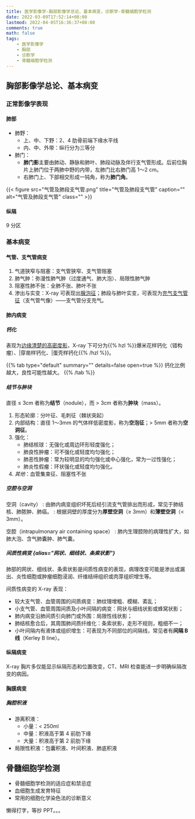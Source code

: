 ```yaml
---
title: 医学影像学-胸部影像学总论、基本病变，诊断学-骨髓细胞学检测
date: 2022-03-09T17:52:14+08:00
lastmod: 2022-04-05T16:36:37+08:00
comments: true
math: false
tags:
    - 医学影像学
    - 胸部
    - 诊断学
    - 骨髓细胞学检测
---
```


## 胸部影像学总论、基本病变

### 正常影像学表现

#### 肺部

- 肺野：
    - 上、中、下野：2、4 肋骨前端下缘水平线
    - 内、中、外带：纵行分为三等分
- 肺门：
    - **肺门影**主要由肺动、静脉和肺叶、肺段动脉及伴行支气管形成。后前位胸片上肺门位于两肺中野的内带，左肺门比右肺门高 1～2 cm。
    - 右肺门上、下部相交形成一钝角，称为**肺门角**。

{{< figure src="气管及肺段支气管.png" title="气管及肺段支气管" caption="" alt="气管及肺段支气管" class="" >}}

#### 纵隔

9 分区

### 基本病变

#### 气管、支气管病变

1. 气道狭窄与阻塞：支气管狭窄、支气管阻塞
2. 肺气肿：弥漫性肺气肿（过度通气、肺大泡）、局限性肺气肿
3. 阻塞性肺不张：全肺不张、肺叶不张
4. 渗出与实变：X-ray 可表现出<ins>腺泡征</ins>；肺段与肺叶实变，可表现为<ins>充气支气管征</ins>（支气管气像）——支气管分支充气。

#### 肺内病变

##### 钙化

表现为<ins>边缘清楚的高密度影</ins>，X-ray 下可分为{{% hzl %}}爆米花样钙化（错构瘤）、|穿凿样钙化、|蛋壳样钙化{{% /hzl %}}。

{{% tab type="default" summary="" details=false open=true %}}
钙化比例越大，良性可能性越大。
{{% /tab %}}

##### 结节与肿块

直径 ≤ 3cm 者称为**结节**（nodule），而 \> 3cm 者称为**肿块**（mass）。

1. 形态轮廓：分叶征、毛刺征（棘状突起）
2. 内部结构：直径 1～3mm 的气体样低密度影，称为**空泡征**；\> 5mm 者称为**空洞征**。
3. 强化：
    - 肺结核球：无强化或周边环形轻度强化；
    - 肺良性肿瘤：可不强化或轻度均匀强化；
    - 肺恶性肿瘤：常为较明显的均匀强化或中心强化，常为一过性强化；
    - 肺炎性假瘤：环状强化或轻度均匀强化。
4. *其他*：血管集束征、阻塞性不张

##### 空腔与空洞

空洞（cavity）
: 由肺内病变组织坏死后经引流支气管排出而形成，常见于肺结核、肺脓肿、肺癌。
: 根据洞壁的厚度分为**厚壁空洞**（≥ 3mm）和**薄壁空洞**（\< 3mm）。

空腔（intrapulmonary air containing space）
: 肺内生理腔隙的病理性扩大，如肺大泡、含气肺囊肿、肺气囊。

##### 间质性病变 {alias="网状、细线状、条索状影"}

肺部的网状、细线状、条索状影是间质性病变的表现，病理改变可能是渗出或漏出、炎性细胞或肿瘤细胞浸润、纤维结缔组织或肉芽组织增生等。

间质性病变的 X-ray 表现：

- 较大支气管、血管周围的间质病变：肺纹理增粗、模糊、紊乱；
- 小支气管、血管周围间质及小叶间隔的病变：网状与细线状影或蜂窝状影；
- 肺内病变沿肺间质引向肺门或外围：局限性线状影；
- 肺结核愈合后，其周围肺间质纤维化：条索状影，走形不规则，粗细不一；
- 小叶间隔内有液体或组织增生：可表现为不同部位的间隔线，常见者有**间隔 B 线**（Kerley B line）。

#### 纵隔病变

X-ray 胸片多仅能显示纵隔形态和位置改变，CT、MRI 检查能进一步明确纵隔改变的病因。

#### 胸膜病变

##### 胸腔积液

- 游离积液：
    - 小量：\< 250ml
    - 中量：积液高于第 4 前肋下缘
    - 大量：积液高于第 2 前肋下缘
- 局限性积液：包囊积液、叶间积液、肺底积液

## 骨髓细胞学检测

- 骨髓细胞学检测的适应症和禁忌症
- 血细胞生成发育特征
- 常用的细胞化学染色法的诊断意义

<!-- TODO：等 PPT -->

懒得打字，等抄 PPT。。。
